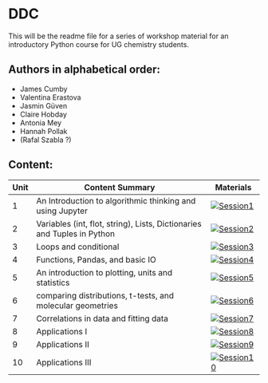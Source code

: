 # DDC

This will be the readme file for a series of workshop material for an introductory Python course for UG chemistry students. 


## Authors in alphabetical order:
- James Cumby
- Valentina Erastova
- Jasmin Güven
- Claire Hobday
- Antonia Mey
- Hannah Pollak
- (Rafal Szabla ?)

## Content:

| Unit | Content Summary                 | Materials |
|------|---------------------------------|-----------|
| 1    | An Introduction to algorithmic thinking and using Jupyter              |[![Session1](https://colab.research.google.com/assets/colab-badge.svg)](https://google.com) |
| 2    | Variables (int, flot, string), Lists, Dictionaries and Tuples in Python|[![Session2](https://colab.research.google.com/assets/colab-badge.svg)](https://colab.research.google.com/github/Edinburgh-Chemistry-Teaching/Data-driven-chemistry/blob/main/Unit_02/Session_2_master.ipynb) |
| 3    | Loops and conditional                                                  |[![Session3](https://colab.research.google.com/assets/colab-badge.svg)](https://google.com) |
| 4    | Functions, Pandas, and basic IO                                        |[![Session4](https://colab.research.google.com/assets/colab-badge.svg)](https://google.com) |
| 5    | An introduction to plotting, units and statistics                      |[![Session5](https://colab.research.google.com/assets/colab-badge.svg)](https://google.com) |
| 6    | comparing distributions, t-tests, and molecular geometries             |[![Session6](https://colab.research.google.com/assets/colab-badge.svg)](https://google.com) |
| 7    | Correlations in data and fitting data                                  |[![Session7](https://colab.research.google.com/assets/colab-badge.svg)](https://google.com) |
| 8    | Applications I                                                         |[![Session8](https://colab.research.google.com/assets/colab-badge.svg)](https://google.com) |
| 9    | Applications II                                                        |[![Session9](https://colab.research.google.com/assets/colab-badge.svg)](https://google.com) |
| 10   | Applications III                                                       |[![Session10](https://colab.research.google.com/assets/colab-badge.svg)](https://google.com) |



